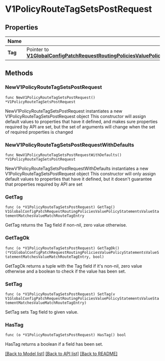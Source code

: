 # V1PolicyRouteTagSetsPostRequest

## Properties

Name | Type | Description | Notes
------------ | ------------- | ------------- | -------------
**Tag** | Pointer to [**V1GlobalConfigPatchRequestRoutingPoliciesValuePolicyStatementsValueStatementMatchesValueMatchRouteTagEntry**](V1GlobalConfigPatchRequestRoutingPoliciesValuePolicyStatementsValueStatementMatchesValueMatchRouteTagEntry.md) |  | [optional] 

## Methods

### NewV1PolicyRouteTagSetsPostRequest

`func NewV1PolicyRouteTagSetsPostRequest() *V1PolicyRouteTagSetsPostRequest`

NewV1PolicyRouteTagSetsPostRequest instantiates a new V1PolicyRouteTagSetsPostRequest object
This constructor will assign default values to properties that have it defined,
and makes sure properties required by API are set, but the set of arguments
will change when the set of required properties is changed

### NewV1PolicyRouteTagSetsPostRequestWithDefaults

`func NewV1PolicyRouteTagSetsPostRequestWithDefaults() *V1PolicyRouteTagSetsPostRequest`

NewV1PolicyRouteTagSetsPostRequestWithDefaults instantiates a new V1PolicyRouteTagSetsPostRequest object
This constructor will only assign default values to properties that have it defined,
but it doesn't guarantee that properties required by API are set

### GetTag

`func (o *V1PolicyRouteTagSetsPostRequest) GetTag() V1GlobalConfigPatchRequestRoutingPoliciesValuePolicyStatementsValueStatementMatchesValueMatchRouteTagEntry`

GetTag returns the Tag field if non-nil, zero value otherwise.

### GetTagOk

`func (o *V1PolicyRouteTagSetsPostRequest) GetTagOk() (*V1GlobalConfigPatchRequestRoutingPoliciesValuePolicyStatementsValueStatementMatchesValueMatchRouteTagEntry, bool)`

GetTagOk returns a tuple with the Tag field if it's non-nil, zero value otherwise
and a boolean to check if the value has been set.

### SetTag

`func (o *V1PolicyRouteTagSetsPostRequest) SetTag(v V1GlobalConfigPatchRequestRoutingPoliciesValuePolicyStatementsValueStatementMatchesValueMatchRouteTagEntry)`

SetTag sets Tag field to given value.

### HasTag

`func (o *V1PolicyRouteTagSetsPostRequest) HasTag() bool`

HasTag returns a boolean if a field has been set.


[[Back to Model list]](../README.md#documentation-for-models) [[Back to API list]](../README.md#documentation-for-api-endpoints) [[Back to README]](../README.md)


